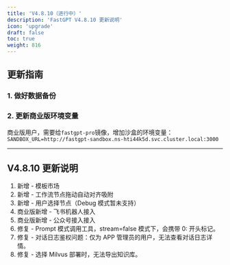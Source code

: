 ```yaml
---
title: 'V4.8.10（进行中）'
description: 'FastGPT V4.8.10 更新说明'
icon: 'upgrade'
draft: false
toc: true
weight: 816
---
```


## 更新指南

### 1. 做好数据备份

### 2. 更新商业版环境变量

商业版用户，需要给`fastgpt-pro`镜像，增加沙盒的环境变量：`SANDBOX_URL=http://fastgpt-sandbox.ns-hti44k5d.svc.cluster.local:3000`

-------

## V4.8.10 更新说明

1. 新增 - 模板市场
2. 新增 - 工作流节点拖动自动对齐吸附
3. 新增 - 用户选择节点（Debug 模式暂未支持）
4. 商业版新增 - 飞书机器人接入
5. 商业版新增 - 公众号接入接入
6. 修复 - Prompt 模式调用工具，stream=false 模式下，会携带 0: 开头标记。
7. 修复 - 对话日志鉴权问题：仅为 APP 管理员的用户，无法查看对话日志详情。
8. 修复 - 选择 Milvus 部署时，无法导出知识库。 
